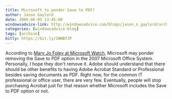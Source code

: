 ```yaml
---
title: Microsoft to ponder Save to PDF?
author: Jason Gaylord
date: 2006-06-05 13:45:00
windowsadvice-link: http://windowsadvice.com/blogs/jason_n_gaylord/archive/2006/06/05/Office-2007-Save-To-PDF-Might-Be-Removed.aspx
categories: [windowsadvice-blog]
tags: [archive]
bitly: https://bit.ly/2WWBfJP
---
```


According to [Mary Jo Foley at Microsoft Watch](http://www.microsoft-watch.com/article2/0,2180,1971047,00.asp), Microsoft may ponder removing the Save to PDF option in the 2007 Microsoft Office System. Personally, I hope they don't remove it. Adobe should understand that there should be other benefits to having Adobe Acrobat Standard or Professional besides saving documents as PDF. Right now, for the common IT professional or office user, there are very few. Eventually, people will stop purchasing Acrobat just for that reason whether Microsoft includes the Save to PDF option or not.